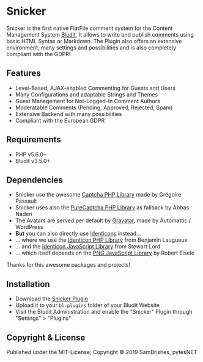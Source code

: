 Snicker
=======

Snicker is the first native FlatFile comment system for the Content Management System 
[Bludit](https://github.com/bludit/bludit). It allows to write and publish comments using basic 
HTML Syntax or Markdown. The Plugin also offers an extensive environment, many settings and 
possibilities and is also completely compliant with the GDPR!

Features
--------
-   Level-Based, AJAX-enabled Commenting for Guests and Users
-   Many Configurations and adaptable Strings and Themes
-   Guest Management for Not-Logged-In Comment Authors
-   Moderatable Comments (Pending, Approved, Rejected, Spam)
-   Extensive Backend with many possibilities
-   Compliant with the European GDPR

Requirements
------------
-   PHP v5.6.0+
-   Bludit v3.5.0+

Dependencies
------------
-   Snicker use the awesome [Captcha PHP Library](https://github.com/Gregwar/Captcha) made by Grégoire Passault
-   Snicker uses also the [PureCaptcha PHP Library](https://github.com/OWASP/PureCaptcha) as fallback by Abbas Naderi
-   The Avatars are served per default by [Gravatar](https://de.gravatar.com/), made by Automattic / WordPress
-   **But** you can also directly use [Identicons](http://identicon.net) instead...
-   ... where we use the [Identicon PHP Library](https://github.com/yzalis/Identicon) from Benjamin Laugueux
-   ... and the [Identicon JavaScript Library](https://github.com/stewartlord/identicon.js) from Stewart Lord
-   ... which itself depends on the [PNG JavaScript Library](https://www.xarg.org/2010/03/generate-client-side-png-files-using-javascript/) by Robert Eisele

Thanks for this awesome packages and projects!

Installation
------------
-   Download the [Snicker Plugin](https://github.com/pytesNET/snicker/zipball/master)
-   Upload it to your `bl-plugins` folder of your Bludit Website
-   Visit the Bludit Administration and enable the "Snicker" Plugin through "Settings" > "Plugins"

Copyright & License
-------------------
Published under the MIT-License; Copyright &copy; 2019 SamBrishes, pytesNET
